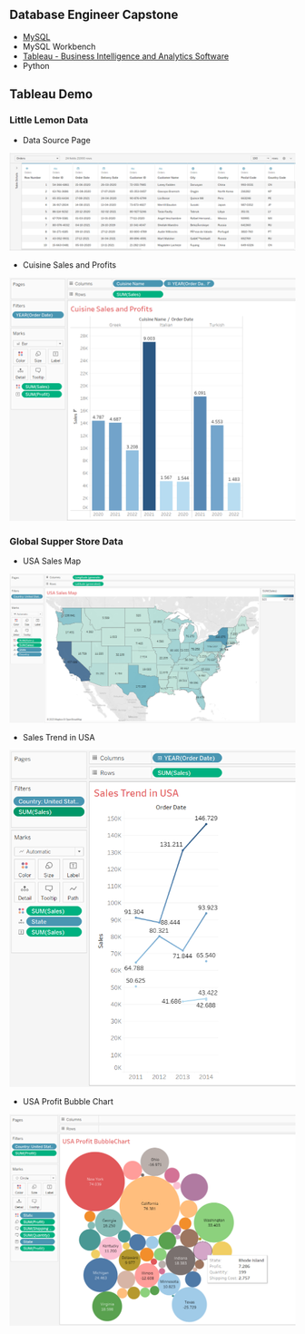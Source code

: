 ## Database Engineer Capstone

- [MySQL][0]
- MySQL Workbench
- [Tableau - Business Intelligence and Analytics Software][1]
- Python

## Tableau Demo

### Little Lemon Data

- Data Source Page

<img src="Week3-Exercise/DataSource.png"/>

- Cuisine Sales and Profits

<img src="Week3-Exercise/Task 4 - Cuisine Sales and Profits.png"/>

### Global Supper Store Data

- USA Sales Map

<img src="addition_GSS/USA Sales Map.png"/>

- Sales Trend in USA

<img src="addition_GSS/USA Sales Trend.png"/>

- USA Profit Bubble Chart

<img src="addition_GSS/USA Profit Bubble Chart.png"/>

[0]: https://www.mysql.com/
[1]: https://www.tableau.com/